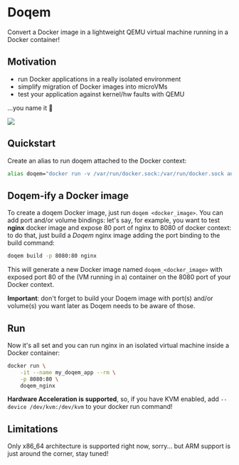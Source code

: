 # Doqem

Convert a Docker image in a lightweight QEMU virtual machine running in a Docker container!

## Motivation
- run Docker applications in a really isolated environment
- simplify migration of Docker images into microVMs
- test your application against kernel/hw faults with QEMU

...you name it 🙂

![](https://github.com/antoniopicone/doqem/blob/main/doqem_nginx.gif)

## Quickstart
Create an alias to run doqem attached to the Docker context: 

```bash
alias doqem="docker run -v /var/run/docker.sock:/var/run/docker.sock antoniopicone/doqem"
```

## Doqem-ify a Docker image 
To create a doqem Docker image, just run `doqem <docker_image>`.
You can add port and/or volume bindings: let's say, for example, you want to test **nginx** docker image and expose 80 port of nginx to 8080 of docker context: to do that, just build a *Doqem* nginx image adding the port binding to the build command:

```bash
doqem build -p 8080:80 nginx
```

This will generate a new Docker image named `doqem_<docker_image>` with exposed port 80 of the (VM running in a) container on the 8080 port of your Docker context.

**Important**: don't forget to build your Doqem image with port(s) and/or volume(s) you want later as Doqem needs to be aware of those.

## Run 
Now it's all set and you can run nginx in an isolated virtual machine inside a Docker container:
```bash
docker run \
    -it --name my_doqem_app --rm \
    -p 8080:80 \
    doqem_nginx 
```

**Hardware Acceleration is supported**, so, if you have KVM enabled, add `--device /dev/kvm:/dev/kvm` to your docker run command!

## Limitations

Only x86_64 architecture is supported right now, sorry... but ARM support is just around the corner, stay tuned! 